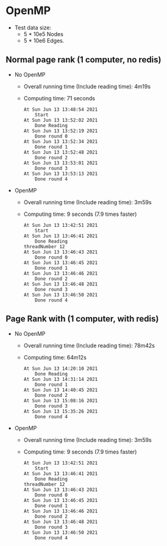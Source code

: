 # OpenMP

+ Test data size:
  + 5 * 10e5 Nodes
  + 5 * 10e6 Edges.
## Normal page rank (1 computer, no redis)

+ No OpenMP
  + Overall running time (Include reading time): 4m19s
  + Computing time: 71 seconds
  
    ```
    At Sun Jun 13 13:48:54 2021
        Start
    At Sun Jun 13 13:52:02 2021
        Done Reading
    At Sun Jun 13 13:52:19 2021
        Done round 0
    At Sun Jun 13 13:52:34 2021
        Done round 1
    At Sun Jun 13 13:52:48 2021
        Done round 2
    At Sun Jun 13 13:53:01 2021
        Done round 3
    At Sun Jun 13 13:53:13 2021
        Done round 4
    ```

+ OpenMP
  + Overall running time (Include reading time): 3m59s
  + Computing time: 9 seconds (7.9 times faster)
    
    ```
    At Sun Jun 13 13:42:51 2021
        Start
    At Sun Jun 13 13:46:41 2021
        Done Reading
    threadNumber 12
    At Sun Jun 13 13:46:43 2021
        Done round 0
    At Sun Jun 13 13:46:45 2021
        Done round 1
    At Sun Jun 13 13:46:46 2021
        Done round 2
    At Sun Jun 13 13:46:48 2021
        Done round 3
    At Sun Jun 13 13:46:50 2021
        Done round 4
    ```
## Page Rank with (1 computer, with redis)

+ No OpenMP
  + Overall running time (Include reading time): 78m42s
  + Computing time: 64m12s
  
    ```
    At Sun Jun 13 14:20:10 2021
        Done Reading
    At Sun Jun 13 14:31:14 2021
        Done round 1
    At Sun Jun 13 14:40:45 2021
        Done round 2
    At Sun Jun 13 15:08:16 2021
        Done round 3
    At Sun Jun 13 15:35:26 2021
        Done round 4
    ```

+ OpenMP
  + Overall running time (Include reading time): 3m59s
  + Computing time: 9 seconds (7.9 times faster)
    
    ```
    At Sun Jun 13 13:42:51 2021
        Start
    At Sun Jun 13 13:46:41 2021
        Done Reading
    threadNumber 12
    At Sun Jun 13 13:46:43 2021
        Done round 0
    At Sun Jun 13 13:46:45 2021
        Done round 1
    At Sun Jun 13 13:46:46 2021
        Done round 2
    At Sun Jun 13 13:46:48 2021
        Done round 3
    At Sun Jun 13 13:46:50 2021
        Done round 4
    ```